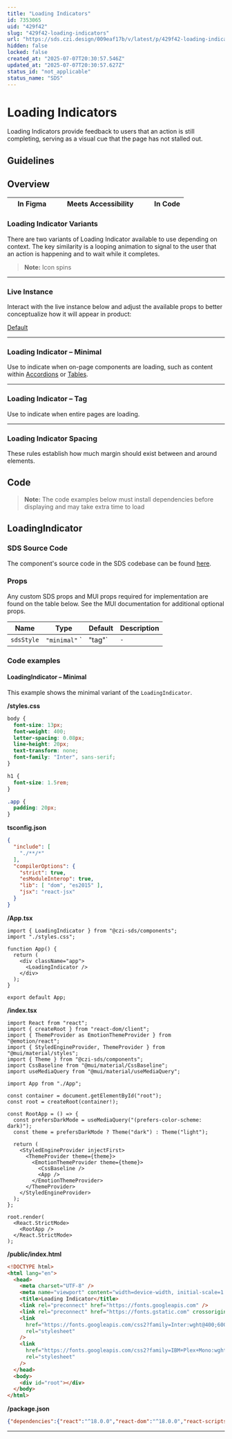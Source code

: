 ```yaml
---
title: "Loading Indicators"
id: 7353065
uid: "429f42"
slug: "429f42-loading-indicators"
url: "https://sds.czi.design/009eaf17b/v/latest/p/429f42-loading-indicators"
hidden: false
locked: false
created_at: "2025-07-07T20:30:57.546Z"
updated_at: "2025-07-07T20:30:57.627Z"
status_id: "not_applicable"
status_name: "SDS"
---
```


# Loading Indicators

Loading Indicators provide feedback to users that an action is still completing, serving as a visual cue that the page has not stalled out.

## Guidelines

## Overview

|  | In Figma |   |  | Meets Accessibility |   |  | In Code |
| --- | --- | --- | --- | --- | --- | --- | --- |

### Loading Indicator Variants

There are two variants of Loading Indicator available to use depending on context. The key similarity is a looping animation to signal to the user that an action is happening and to wait while it completes.

>**Note:** Icon spins

---

### Live Instance

Interact with the live instance below and adjust the available props to better conceptualize how it will appear in product:

[Default](https://chanzuckerberg.github.io/sci-components/iframe.html?id=loadingindicator--default)

---

### Loading Indicator – Minimal

Use to indicate when on-page components are loading, such as content within [Accordions](https://sds.czi.design/009eaf17b/p/50d099) or [Tables](https://sds.czi.design/009eaf17b/p/1647a1).

---

### Loading Indicator – Tag

Use to indicate when entire pages are loading.

---

### Loading Indicator Spacing

These rules establish how much margin should exist between and around elements.

## Code

>**Note:** The code examples below must install dependencies before displaying and may take extra time to load

## LoadingIndicator

### SDS Source Code

The component's source code in the SDS codebase can be found [here](https://github.com/chanzuckerberg/sci-components/blob/main/packages/components/src/core/LoadingIndicator/index.tsx).

### Props

Any custom SDS props and MUI props required for implementation are found on the table below. See the MUI documentation for additional optional props.

| Name | Type | Default | Description |
| --- | --- | --- | --- |
| `sdsStyle` | `"minimal"` `| "tag"` | `-` | Specifies the style and look of the loading element. |

### Code examples

#### LoadingIndicator – Minimal

This example shows the minimal variant of the `LoadingIndicator`.

**/styles.css**

```css
body {
  font-size: 13px;
  font-weight: 400;
  letter-spacing: 0.08px;
  line-height: 20px;
  text-transform: none;
  font-family: "Inter", sans-serif;
}

h1 {
  font-size: 1.5rem;
}

.app {
  padding: 20px;
}
```

**tsconfig.json**

```json
{
  "include": [
    "./**/*"
  ],
  "compilerOptions": {
    "strict": true,
    "esModuleInterop": true,
    "lib": [ "dom", "es2015" ],
    "jsx": "react-jsx"
  }
}
```

**/App.tsx**

```tsx
import { LoadingIndicator } from "@czi-sds/components";
import "./styles.css";

function App() {
  return (
    <div className="app">
      <LoadingIndicator />
    </div>
  );
}

export default App;
```

**/index.tsx**

```tsx
import React from "react";
import { createRoot } from "react-dom/client";
import { ThemeProvider as EmotionThemeProvider } from "@emotion/react";
import { StyledEngineProvider, ThemeProvider } from "@mui/material/styles";
import { Theme } from "@czi-sds/components";
import CssBaseline from "@mui/material/CssBaseline";
import useMediaQuery from "@mui/material/useMediaQuery";

import App from "./App";

const container = document.getElementById("root");
const root = createRoot(container!);

const RootApp = () => {
  const prefersDarkMode = useMediaQuery("(prefers-color-scheme: dark)");
  const theme = prefersDarkMode ? Theme("dark") : Theme("light");

  return (
    <StyledEngineProvider injectFirst>
      <ThemeProvider theme={theme}>
        <EmotionThemeProvider theme={theme}>
          <CssBaseline />
          <App />
        </EmotionThemeProvider>
      </ThemeProvider>
    </StyledEngineProvider>
  );
};

root.render(
  <React.StrictMode>
    <RootApp />
  </React.StrictMode>
);

```

**/public/index.html**

```html
<!DOCTYPE html>
<html lang="en">
  <head>
    <meta charset="UTF-8" />
    <meta name="viewport" content="width=device-width, initial-scale=1.0" />
    <title>Loading Indicator</title>
    <link rel="preconnect" href="https://fonts.googleapis.com" />
    <link rel="preconnect" href="https://fonts.gstatic.com" crossorigin />
    <link
      href="https://fonts.googleapis.com/css2?family=Inter:wght@400;600&display=swap"
      rel="stylesheet"
    />
    <link
      href="https://fonts.googleapis.com/css2?family=IBM+Plex+Mono:wght@400;600&display=swap"
      rel="stylesheet"
    />
  </head>
  <body>
    <div id="root"></div>
  </body>
</html>

```

**/package.json**

```json
{"dependencies":{"react":"^18.0.0","react-dom":"^18.0.0","react-scripts":"^4.0.0"},"devDependencies":{"@types/react":"^18.0.0","@types/react-dom":"^18.0.0","typescript":"^4.0.0"},"main":"/index.tsx"}
```

---

